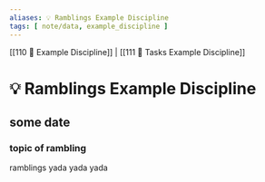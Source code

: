 ```yaml
---
aliases: 💡 Ramblings Example Discipline
tags: [ note/data, example_discipline ]
---
```

[[110 🎀 Example Discipline]] | [[111 🌊 Tasks Example Discipline]]
# 💡 Ramblings Example Discipline
## some date
### topic of rambling
ramblings yada yada yada